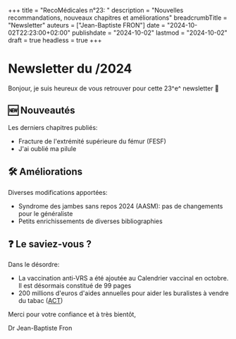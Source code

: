 +++
title = "RecoMédicales n°23: "
description = "Nouvelles recommandations, nouveaux chapitres et améliorations"
breadcrumbTitle = "Newsletter"
auteurs = ["Jean-Baptiste FRON"]
date = "2024-10-02T22:23:00+02:00"
publishdate = "2024-10-02"
lastmod = "2024-10-02"
draft = true
headless = true
+++

# Newsletter du /2024

Bonjour, je suis heureux de vous retrouver pour cette 23^e^ newsletter 📰

## 🆕 Nouveautés

Les derniers chapitres publiés:

- Fracture de l'extrémité supérieure du fémur (FESF)
- J'ai oublié ma pilule

## 🛠️ Améliorations

Diverses modifications apportées:

- Syndrome des jambes sans repos 2024 (AASM): pas de changements pour le généraliste
- Petits enrichissements de diverses bibliographies

## ❓ Le saviez-vous ?

Dans le désordre:

- La vaccination anti-VRS a été ajoutée au Calendrier vaccinal en octobre. Il est désormais constitué de 99 pages
- 200 millions d'euros d'aides annuelles pour aider les buralistes à vendre du tabac ([ACT](https://alliancecontreletabac.org/2024/10/01/44-milliards-daides-publiques-pour-les-activites-lucratives-des-buralistes/))

Merci pour votre confiance et à très bientôt,

Dr Jean-Baptiste Fron
